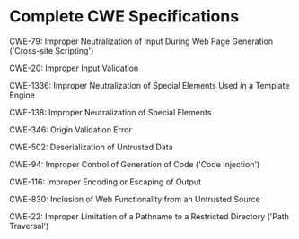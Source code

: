 

# Complete CWE Specifications

CWE-79: Improper Neutralization of Input During Web Page Generation ('Cross-site Scripting')

CWE-20: Improper Input Validation

CWE-1336: Improper Neutralization of Special Elements Used in a Template Engine

CWE-138: Improper Neutralization of Special Elements

CWE-346: Origin Validation Error

CWE-502: Deserialization of Untrusted Data

CWE-94: Improper Control of Generation of Code ('Code Injection')

CWE-116: Improper Encoding or Escaping of Output

CWE-830: Inclusion of Web Functionality from an Untrusted Source

CWE-22: Improper Limitation of a Pathname to a Restricted Directory ('Path Traversal')
